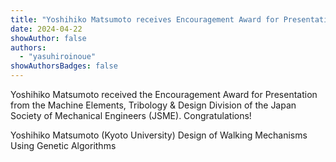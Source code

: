 ```yaml
---
title: "Yoshihiko Matsumoto receives Encouragement Award for Presentation (JSME)"
date: 2024-04-22
showAuthor: false
authors:
  - "yasuhiroinoue"
showAuthorsBadges: false
---
```


Yoshihiko Matsumoto received the Encouragement Award for Presentation from the Machine Elements, Tribology & Design Division of the Japan Society of Mechanical Engineers (JSME).
Congratulations!

Yoshihiko Matsumoto (Kyoto University) Design of Walking Mechanisms Using Genetic Algorithms
